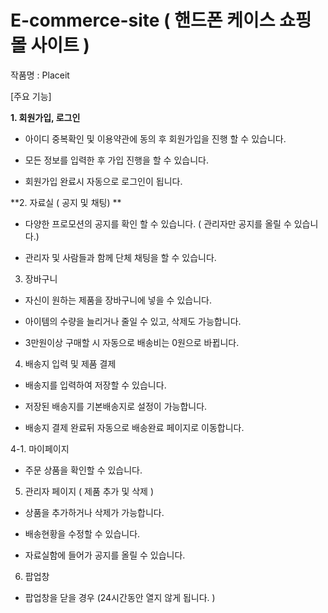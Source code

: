 # E-commerce-site ( 핸드폰 케이스 쇼핑몰 사이트 )

작품명 : Placeit

[주요 기능]

**1. 회원가입, 로그인**
- 아이디 중복확인 및 이용약관에 동의 후 회원가입을 진행 할 수 있습니다.

- 모든 정보를 입력한 후 가입 진행을 할 수 있습니다. 

- 회원가입 완료시 자동으로 로그인이 됩니다. 

**2. 자료실 ( 공지 및 채팅) **
- 다양한 프로모션의 공지를 확인 할 수 있습니다. ( 관리자만 공지를 올릴 수 있습니다.) 

- 관리자 및 사람들과 함께 단체 채팅을 할 수 있습니다. 

3. 장바구니

- 자신이 원하는 제품을 장바구니에 넣을 수 있습니다. 

- 아이템의 수량을 늘리거나 줄일 수 있고, 삭제도 가능합니다. 

- 3만원이상 구매할 시 자동으로 배송비는 0원으로 바뀝니다.

4. 배송지 입력 및 제품 결제 

- 배송지를 입력하여 저장할 수 있습니다. 

- 저장된 배송지를 기본배송지로 설정이 가능합니다. 

- 배송지 결제 완료뒤 자동으로 배송완료 페이지로 이동합니다. 

4-1. 마이페이지

- 주문 상품을 확인할 수 있습니다. 

5. 관리자 페이지 ( 제품 추가 및 삭제 )

- 상품을 추가하거나 삭제가 가능합니다. 

- 배송현황을 수정할 수 있습니다. 

- 자료실함에 들어가 공지를 올릴 수 있습니다. 


6. 팝업창 

- 팝업창을 닫을 경우 (24시간동안 열지 않게 됩니다. )



